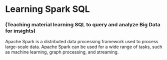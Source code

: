 # Learning Spark SQL
### (Teaching material learning SQL to query and analyze Big Data for insights)

Apache Spark is a distributed data processing framework used to process large-scale data. Apache Spark can be used for a wide range of tasks, such as machine learning, graph processing, and streaming.
